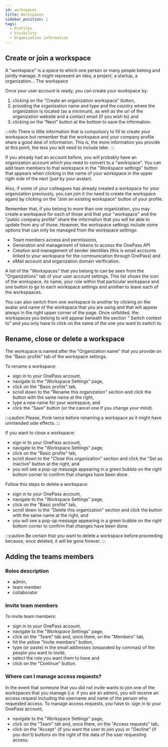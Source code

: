 ```yaml
---
id: workspaces
title: Workspaces
sidebar_position: 1
tags:
  - Profiles
  - Visibility
  - Organization information
---
```


## Create or join a workspace

A "workspace" is a space to which one person or many people belong and jointly manage. It might represent an idea, a project, a startup, a organization... The workspace

Once your user account is ready, you can create your workspace by:

1. clicking on the "Create an organization workspace" button,
2. providing the organization name and type and the country where the organization is located (as a minimum), as well as the url of the organization website and a contact email (if you wish to) and
3. clicking on the "Next" button at the bottom to save the information.

:::info
There is little information that is compulsory to fill to create your workspace but remember that the workspace and your company profile share a good deal of information. This is, the more information you provide at this point, the less you will need to include later.
:::

If you already had an account before, you will probably have an organization account which you need to convert to a "workspace". You can add team members to that workspace in the "Workspace settings" button that appears when clicking in the name of your workspace in the upper rigth side of the next (just by your avatar).

Also, if some of your colleagues has already created a workspace for your organization previously, you can join it (no need to create the workspace again) by clicking on the "Join an existing workspace" button of your profile.

Remember that, if you belong to more than one organization, you may create a workspace for each of those and that your "workspace" and the "public company profile" share the information that you will be able to update from any of those. However, the workspace settings include some options that can only be managed from the workspace settings:

- Team members access and permissions,
- Generation and management of tokens to access the OnePass API
- Creation and management of sender identities (this is email accounts linked to your workspace for the communication through OnePass) and
- eMail account and organization domain verification.

A list of the "Workspaces" that you belong to can be seen from the "Organizations" tab of your user account settings. This list shows the icon of the workspace, its name, your role within that particular workspace and one button to go to each workspace settings and another to leave each of the workspaaces.

You can also switch from one workspace to another by clicking on the avatar and name of the workspace that you are using and that will appear always in the right upper corner of the page. Once unfolded, the workspaces you belong to will appear beneath the section " Switch context to" and you only have to click on the name of the one you want to switch to.

## Rename, close or delete a workspace

The workspace is named after the "Organization name" that you provide on the "Basic profile" tab of the workspace settings.

To rename a workspace:

- sign in to your OnePass account,
- navigate to the "Workspace Settings" page,
- click on the "Basic profile" tab,
- scroll down to the "Rename this organization" section and click the button with the same name at the right,
- type a new name for your workspace, and
- click the "Save" button (or the cancel one if you change your mind).

:::caution
Please, think twice before renaming a workspace as it might have unintended side effects.
:::

If you want to close a workspace:

- sign in to your OnePass account,
- navigate to the "Workspace Settings" page,
- click on the "Basic profile" tab,
- scroll down to the "Close this organization" section and click the "Set as inactive" button at the right, and
- you will see a pop-up message appearing in a green bubble on the right bottom corner to confirm that changes have been done.

Follow this steps to delete a workspace:

- sign in to your OnePass account,
- navigate to the "Workspace Settings" page,
- click on the "Basic profile" tab,
- scroll down to the "Delete this organization" section and click the button with the same name at the right, and
- you will see a pop-up message appearing in a green bubble on the right bottom corner to confirm that changes have been done.

:::caution
Be certain that you want to delete a workspace before proceeding because, once deleted, it will be gone forever.
:::

## Adding the teams members

### Roles description

- admin,
- team member
- collaborator

### Invite team members

To invite team members:

- sign in to your OnePass account,
- navigate to the "Workspace Settings" page,
- click on the "Team" tab and, once there, on the "Members" tab,
- hit the yellow "Invite members" button,
- type (or paste) in the email addresses (separated by commas) of the people you want to invite,
- select the role you want them to have and
- click on the "Continue" button.

### Where can I manage access requests?

In the event that someone that you did not invite wants to join one of the workspaces that you manage (i.e. if you are an admin), you will receive an access request including the username and name of the person who requested access. To manage access requests, you have to:
sign in to your OnePass account,

- navigate to the "Workspace Settings" page,
- click on the "Team" tab and, once there, on the "Access requests" tab,
- click on the "Accept" (if you want the user to join you) or "Decline" (if you don't) buttons on the right of the data of the user requesting access.
